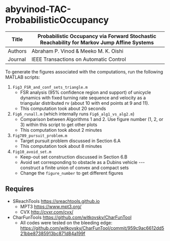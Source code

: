 # abyvinod-TAC-ProbabilisticOccupancy

| Title      | Probabilistic Occupancy via Forward Stochastic Reachability for Markov Jump Affine Systems |
|------------|--------------------------------------------------------------------------------------------|
| Authors    | Abraham P. Vinod & Meeko M. K. Oishi                                                       |
| Journal    | IEEE Transactions on Automatic Control                                                     |

To generate the figures associated with the computations, run the following
MATLAB scripts:

1. `Fig3_FSR_and_conf_sets_triangle.m`
    - FSR analysis (95% confidence region and support) of unicycle dynamics with
      fixed turning rate sequence and velocity as a triangular distributed rv
      (about 10 with end points at 9 and 11).
    - This computation took about 20 seconds
2. `Fig6_runall.m` (which internally runs `Fig6_alg1_vs_alg2.m`)
    - Comparison between Algorithms 1 and 2. Use figure number (1, 2, or 3)
      within this script to get other plots
    - This computation took about 2 minutes
3. `Fig789_pursuit_problem.m`
    - Target pursuit problem discussed in Section 6.A
    - This computation took about 8 minutes
4. `Fig10_avoid_set.m`
    - Keep-out set construction discussed in Section 6.B
    - Avoid set corresponding to obstacle as a Dubins vehicle --- construct a
      finite union of convex and compact sets
    - Change the `figure_number` to get different figures

## Requires

- SReachTools https://sreachtools.github.io
    - MPT3 https://www.mpt3.org/
    - CVX http://cvxr.com/cvx/
- CharFunTools https://github.com/witkovsky/CharFunTool
    - All codes were tested on the bleeding edge:
      https://github.com/witkovsky/CharFunTool/commit/959c9ac6612dd521bbe87385913bc871d84a199f
